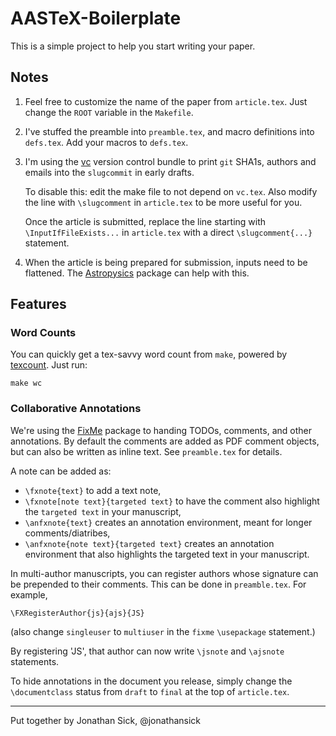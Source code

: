 # AASTeX-Boilerplate

This is a simple project to help you start writing your paper.

## Notes

1. Feel free to customize the name of the paper from `article.tex`. Just change the `ROOT` variable in the `Makefile`.
2. I've stuffed the preamble into `preamble.tex`, and macro definitions into `defs.tex`. Add your macros to `defs.tex`.
3. I'm using the [vc](http://www.ctan.org/tex-archive/support/vc) version control bundle to print `git` SHA1s, authors and emails into the `slugcommit` in early drafts.

   To disable this: edit the make file to not depend on `vc.tex`. Also modify the line with `\slugcomment` in `article.tex` to be more useful for you.

   Once the article is submitted, replace the line starting with `\InputIfFileExists...` in `article.tex` with a direct `\slugcomment{...}` statement.

4. When the article is being prepared for submission, inputs need to be flattened. The [Astropysics](http://pythonhosted.org/Astropysics/) package can help with this.

## Features

### Word Counts

You can quickly get a tex-savvy word count from `make`, powered by [texcount](http://app.uio.no/ifi/texcount/).
Just run:

    make wc

### Collaborative Annotations

We're using the [FixMe](http://www.ctan.org/pkg/fixme) package to handing TODOs, comments, and other annotations.
By default the comments are added as PDF comment objects, but can also be written as inline text.
See `preamble.tex` for details.

A note can be added as:

- `\fxnote{text}` to add a text note,
- `\fxnote[note text}{targeted text}` to have the comment also highlight the `targeted text` in your manuscript,
- `\anfxnote{text}` creates an annotation environment, meant for longer comments/diatribes,
- `\anfxnote{note text}{targeted text}` creates an annotation environment that also highlights the targeted text in your manuscript.

In multi-author manuscripts, you can register authors whose signature can be prepended to their comments.
This can be done in `preamble.tex`. For example,

    \FXRegisterAuthor{js}{ajs}{JS}

(also change `singleuser` to `multiuser` in the `fixme` `\usepackage` statement.)

By registering 'JS', that author can now write `\jsnote` and `\ajsnote` statements.

To hide annotations in the document you release, simply change the `\documentclass` status from `draft` to `final` at the top of `article.tex`.

****

Put together by Jonathan Sick, @jonathansick
